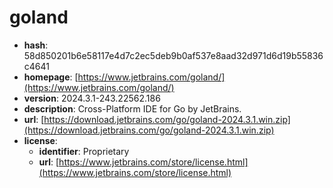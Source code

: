 # goland

- **hash**: 58d850201b6e58117e4d7c2ec5deb9b0af537e8aad32d971d6d19b55836c4641
- **homepage**: [https://www.jetbrains.com/goland/](https://www.jetbrains.com/goland/)
- **version**: 2024.3.1-243.22562.186
- **description**: Cross-Platform IDE for Go by JetBrains.
- **url**: [https://download.jetbrains.com/go/goland-2024.3.1.win.zip](https://download.jetbrains.com/go/goland-2024.3.1.win.zip)
- **license**:
  - **identifier**: Proprietary
  - **url**: [https://www.jetbrains.com/store/license.html](https://www.jetbrains.com/store/license.html)

